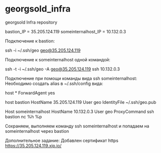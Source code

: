 # georgsold_infra
georgsold Infra repository

bastion_IP = 35.205.124.119
someinternalhost_IP = 10.132.0.3

Подключение к bastion:

ssh -i ~/.ssh/geo geo@35.205.124.119

Подключение к someinternalhost одной командой:

ssh -t -i ~/.ssh/geo -A geo@35.205.124.119 ssh 10.132.0.3

Подключение при помощи команды вида ssh someinternalhost:
Необходимо создать alias в ~/.ssh/config вида:

host *
ForwardAgent yes

host bastion
HostName 35.205.124.119
User geo
IdentityFile ~/.ssh/geo.pub

Host someinternalhost
HostName 10.132.0.3
User geo
ProxyCommand ssh bastion nc %h %p

Сохраняем, выполняем команду ssh someinternalhost и попадаем на someinternalhost через  bastion

Дополнительное задание: 
Добавлен сертификат https https://35.205.124.119.xip.io/